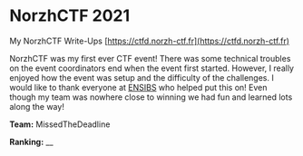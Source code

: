 # NorzhCTF 2021
My NorzhCTF Write-Ups
[https://ctfd.norzh-ctf.fr](https://ctfd.norzh-ctf.fr)

NorzhCTF was my first ever CTF event! There was some technical troubles on the event coordinators end when the event first started.
However, I really enjoyed how the event was setup and the difficulty of the challenges. I would like to thank everyone at [ENSIBS](https://twitter.com/ENSIBS) who helped put this on! Even though my team was nowhere close to winning we had fun and learned lots along the way!

**Team:** MissedTheDeadline

**Ranking:** __
